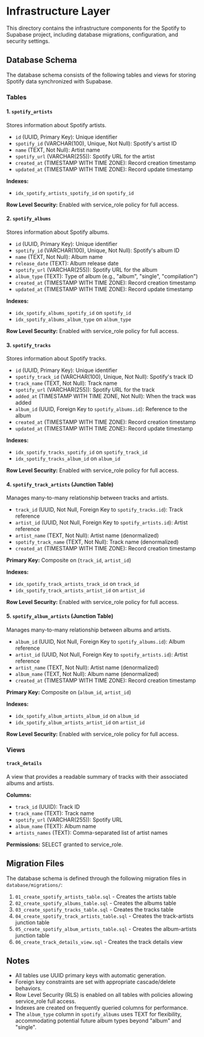 # Infrastructure Layer

This directory contains the infrastructure components for the Spotify to Supabase project, including database migrations, configuration, and security settings.

## Database Schema

The database schema consists of the following tables and views for storing Spotify data synchronized with Supabase.

### Tables

#### 1. `spotify_artists`

Stores information about Spotify artists.

- `id` (UUID, Primary Key): Unique identifier
- `spotify_id` (VARCHAR(100), Unique, Not Null): Spotify's artist ID
- `name` (TEXT, Not Null): Artist name
- `spotify_url` (VARCHAR(255)): Spotify URL for the artist
- `created_at` (TIMESTAMP WITH TIME ZONE): Record creation timestamp
- `updated_at` (TIMESTAMP WITH TIME ZONE): Record update timestamp

**Indexes:**

- `idx_spotify_artists_spotify_id` on `spotify_id`

**Row Level Security:** Enabled with service_role policy for full access.

#### 2. `spotify_albums`

Stores information about Spotify albums.

- `id` (UUID, Primary Key): Unique identifier
- `spotify_id` (VARCHAR(100), Unique, Not Null): Spotify's album ID
- `name` (TEXT, Not Null): Album name
- `release_date` (TEXT): Album release date
- `spotify_url` (VARCHAR(255)): Spotify URL for the album
- `album_type` (TEXT): Type of album (e.g., "album", "single", "compilation")
- `created_at` (TIMESTAMP WITH TIME ZONE): Record creation timestamp
- `updated_at` (TIMESTAMP WITH TIME ZONE): Record update timestamp

**Indexes:**

- `idx_spotify_albums_spotify_id` on `spotify_id`
- `idx_spotify_albums_album_type` on `album_type`

**Row Level Security:** Enabled with service_role policy for full access.

#### 3. `spotify_tracks`

Stores information about Spotify tracks.

- `id` (UUID, Primary Key): Unique identifier
- `spotify_track_id` (VARCHAR(100), Unique, Not Null): Spotify's track ID
- `track_name` (TEXT, Not Null): Track name
- `spotify_url` (VARCHAR(255)): Spotify URL for the track
- `added_at` (TIMESTAMP WITH TIME ZONE, Not Null): When the track was added
- `album_id` (UUID, Foreign Key to `spotify_albums.id`): Reference to the album
- `created_at` (TIMESTAMP WITH TIME ZONE): Record creation timestamp
- `updated_at` (TIMESTAMP WITH TIME ZONE): Record update timestamp

**Indexes:**

- `idx_spotify_tracks_spotify_id` on `spotify_track_id`
- `idx_spotify_tracks_album_id` on `album_id`

**Row Level Security:** Enabled with service_role policy for full access.

#### 4. `spotify_track_artists` (Junction Table)

Manages many-to-many relationship between tracks and artists.

- `track_id` (UUID, Not Null, Foreign Key to `spotify_tracks.id`): Track reference
- `artist_id` (UUID, Not Null, Foreign Key to `spotify_artists.id`): Artist reference
- `artist_name` (TEXT, Not Null): Artist name (denormalized)
- `spotify_track_name` (TEXT, Not Null): Track name (denormalized)
- `created_at` (TIMESTAMP WITH TIME ZONE): Record creation timestamp

**Primary Key:** Composite on (`track_id`, `artist_id`)

**Indexes:**

- `idx_spotify_track_artists_track_id` on `track_id`
- `idx_spotify_track_artists_artist_id` on `artist_id`

**Row Level Security:** Enabled with service_role policy for full access.

#### 5. `spotify_album_artists` (Junction Table)

Manages many-to-many relationship between albums and artists.

- `album_id` (UUID, Not Null, Foreign Key to `spotify_albums.id`): Album reference
- `artist_id` (UUID, Not Null, Foreign Key to `spotify_artists.id`): Artist reference
- `artist_name` (TEXT, Not Null): Artist name (denormalized)
- `album_name` (TEXT, Not Null): Album name (denormalized)
- `created_at` (TIMESTAMP WITH TIME ZONE): Record creation timestamp

**Primary Key:** Composite on (`album_id`, `artist_id`)

**Indexes:**

- `idx_spotify_album_artists_album_id` on `album_id`
- `idx_spotify_album_artists_artist_id` on `artist_id`

**Row Level Security:** Enabled with service_role policy for full access.

### Views

#### `track_details`

A view that provides a readable summary of tracks with their associated albums and artists.

**Columns:**

- `track_id` (UUID): Track ID
- `track_name` (TEXT): Track name
- `spotify_url` (VARCHAR(255)): Spotify URL
- `album_name` (TEXT): Album name
- `artists_names` (TEXT): Comma-separated list of artist names

**Permissions:** SELECT granted to service_role.

## Migration Files

The database schema is defined through the following migration files in `database/migrations/`:

1. `01_create_spotify_artists_table.sql` - Creates the artists table
2. `02_create_spotify_albums_table.sql` - Creates the albums table
3. `03_create_spotify_tracks_table.sql` - Creates the tracks table
4. `04_create_spotify_track_artists_table.sql` - Creates the track-artists junction table
5. `05_create_spotify_album_artists_table.sql` - Creates the album-artists junction table
6. `06_create_track_details_view.sql` - Creates the track details view

## Notes

- All tables use UUID primary keys with automatic generation.
- Foreign key constraints are set with appropriate cascade/delete behaviors.
- Row Level Security (RLS) is enabled on all tables with policies allowing service_role full access.
- Indexes are created on frequently queried columns for performance.
- The `album_type` column in `spotify_albums` uses TEXT for flexibility, accommodating potential future album types beyond "album" and "single".
